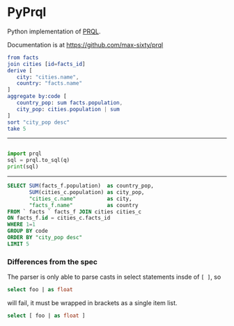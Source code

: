 # PyPrql

Python implementation of [PRQL](https://github.com/max-sixty/prql).

Documentation is at https://github.com/max-sixty/prql

```elm
from facts
join cities [id=facts_id]
derive [
   city: "cities.name",
   country: "facts.name"
]
aggregate by:code [
   country_pop: sum facts.population,
   city_pop: cities.population | sum
]
sort "city_pop desc"
take 5   
```
---

```python

import prql
sql = prql.to_sql(q)
print(sql)
```

---

```sql
SELECT SUM(facts_f.population)  as country_pop,
       SUM(cities_c.population) as city_pop,
       "cities_c.name"          as city,
       "facts_f.name"           as country
FROM ` facts ` facts_f JOIN cities cities_c
ON facts_f.id = cities_c.facts_id
WHERE 1=1
GROUP BY code
ORDER BY "city_pop desc"
LIMIT 5

```

### Differences from the spec

The parser is only able to parse casts in select statements insde of `[ ]`, so

```sql
select foo | as float
```

will fail, it must be wrapped in brackets as a single item list.

```sql
select [ foo | as float ]
```

